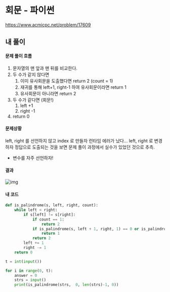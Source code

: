 # 회문 - 파이썬

https://www.acmicpc.net/problem/17609



## 내 풀이

#### 문제 풀이 흐름

1. 문자열의 맨 앞과 맨 뒤를 비교한다.
2. 두 수가 같지 않다면
   1. 이미 유사회문을 도출했다면 return 2 (count = 1)
   2. 재귀를 통해 left+1, right-1 하여 유사회문이라면 return 1
   3. 유사회문이 아니라면 return 2
3. 두 수가 같다면 (회문!)
   1. left +1
   2. right -1
4. return 0



#### 문제상황

left, right 를 선언하지 않고 index 로 만들자 런타임 에러가 났다... left, right 로 변경하자 정답으로 도출되는 것을 보면 문제 풀이 과정에서 실수가 있었던 것으로 추측.

* 변수를 자주 선언하자!



#### 결과

![img](https://postfiles.pstatic.net/MjAyNDEyMjNfMjYz/MDAxNzM0ODg1NTg3NzA0.1ywDl48aU9AvFodl79xwWj3_cna6OYFuOR5vW4eTqmUg.ZYoHuGPvZAsGK53D8PnUkJnLDI97ZrcwJ4fayRtBhCUg.PNG/image.png?type=w773)



#### 내 코드

```python
def is_palindrome(s, left, right, count):
    while left < right:
        if s[left] != s[right]:
            if count == 1:
                return 2
            if is_palindrome(s, left + 1, right, 1) == 0 or is_palindrome(s, left, right - 1, 1) == 0:
                return 1
            return 2
        left += 1
        right -= 1
    return 0

t = int(input())

for i in range(0, t):
    answer = 0
    strs = input()
    print(is_palindrome(strs,  0, len(strs)-1, 0))
```



